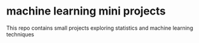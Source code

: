 # machine learning mini projects
This repo contains small projects exploring statistics and machine learning techniques
